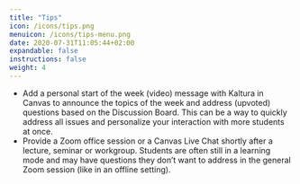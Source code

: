 ```yaml
---
title: "Tips"
icon: /icons/tips.png
menuicon: /icons/tips-menu.png
date: 2020-07-31T11:05:44+02:00
expandable: false
instructions: false
weight: 4
---
```


- Add a personal start of the week (video) message with Kaltura in Canvas to announce the topics of the week and address (upvoted) questions based on the Discussion Board. This can be a way to quickly address all issues and personalize your interaction with more students at once.
- Provide a Zoom office session or a Canvas Live Chat shortly after a lecture, seminar or workgroup. Students are often still in a learning mode and may have questions they don’t want to address in the general Zoom session (like in an offline setting).
